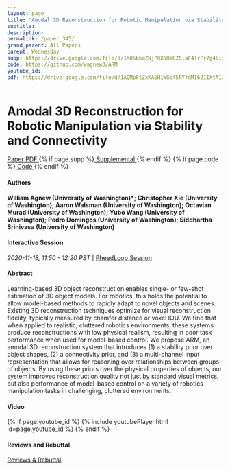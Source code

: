 ```yaml
---
layout: page
title: "Amodal 3D Reconstruction for Robotic Manipulation via Stability and Connectivity"
subtitle: 
description:
permalink: /paper_345/
grand_parent: All Papers
parent: Wednesday
supp: https://drive.google.com/file/d/1K05b6qZNjP0XNHaGZ5laF4lrPr7g4lij/view
code: https://github.com/wagnew3/ARM
youtube_id: 
pdf: https://drive.google.com/file/d/1AQMpFtZxKASH1WGs45NYfdMI621IXtAI/view
---
```


# Amodal 3D Reconstruction for Robotic Manipulation via Stability and Connectivity

<a href="https://drive.google.com/file/d/1AQMpFtZxKASH1WGs45NYfdMI621IXtAI/view" target="_blank" rel="noopener noreferrer" class="btn btn-blue"><i class="fa fa-file-text-o" aria-hidden="true"></i> Paper PDF </a> {% if page.supp %}<a href="https://drive.google.com/file/d/1K05b6qZNjP0XNHaGZ5laF4lrPr7g4lij/view" target="_blank" rel="noopener noreferrer" class="btn btn-green"><i class="fa fa-file-text-o" aria-hidden="true"></i> Supplemental </a>{% endif %} {% if page.code %}<a href="https://github.com/wagnew3/ARM" target="_blank" rel="noopener noreferrer" class="btn"><i class="fa fa-github" aria-hidden="true"></i> Code </a>{% endif %} 

#### Authors
**William Agnew (University of Washington)*; Christopher Xie (University of Washington); Aaron Walsman (University of Washington); Octavian Murad (University of Washington); Yubo Wang (University of Washington); Pedro Domingos (University of Washington); Siddhartha Srinivasa (University of Washington)**

#### Interactive Session
<em>2020-11-18, 11:50 - 12:20 PST </em> | <a href="https://pheedloop.com/corl2020/virtual/?page=sessions&section=SESLA7NA9UCIK3CES" target="_blank" rel="noopener noreferrer"> PheedLoop Session <i class="fa fa-external-link" aria-hidden="true"></i> </a> 

#### Abstract
Learning-based 3D object reconstruction enables single- or few-shot estimation of 3D object models. For robotics,  this holds the potential to allow model-based methods to rapidly adapt to novel objects and scenes. Existing 3D reconstruction techniques optimize for visual reconstruction fidelity, typically measured by chamfer distance or voxel IOU. We find that when applied to realistic, cluttered robotics environments, these systems produce reconstructions with low physical realism, resulting in poor task performance when used for model-based control.  We propose ARM, an amodal 3D reconstruction system that introduces (1) a stability prior over object shapes, (2) a connectivity prior, and (3) a multi-channel input representation that allows for reasoning over relationships between groups of objects.  By using these priors over the physical properties of objects, our system improves reconstruction quality not just by standard visual metrics, but also performance of model-based control on a variety of robotics manipulation tasks in challenging, cluttered environments.

#### Video
{% if page.youtube_id %}
{% include youtubePlayer.html id=page.youtube_id %}
{% endif %}

#### Reviews and Rebuttal
<a href="https://drive.google.com/file/d/1w0PpaRKaoJZl3xXAVQZrVwj0JOiq1Vrt/view" target="_blank" rel="noopener noreferrer" class="btn btn-purple"><i class="fa fa-pencil-square-o" aria-hidden="true"></i> Reviews & Rebuttal </a>

